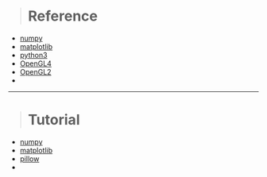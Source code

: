 ># Reference
* [numpy](https://docs.scipy.org/doc/numpy-dev/reference/)
* [matplotlib](https://matplotlib.org/api/index.html)
* [python3](https://docs.python.org/3/)
* [OpenGL4](https://www.khronos.org/registry/OpenGL-Refpages/gl4/)
* [OpenGL2](https://www.khronos.org/registry/OpenGL-Refpages/gl2.1/)
* 
***
># Tutorial
* [numpy](https://docs.scipy.org/doc/numpy-dev/user/quickstart.html)
* [matplotlib](https://matplotlib.org/tutorials/index.html)
* [pillow](http://pillow.readthedocs.io/en/3.1.x/handbook/tutorial.html#using-the-image-class)
*  
